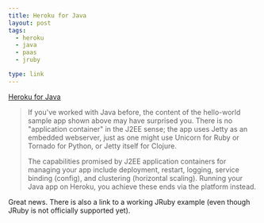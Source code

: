 ```yaml
---
title: Heroku for Java
layout: post
tags:
  - heroku
  - java
  - paas
  - jruby

type: link
---
```


<a href="http://blog.heroku.com/archives/2011/8/25/java/">Heroku for Java</a>

> If you've worked with Java before, the content of the hello-world sample app shown above may have surprised you. There is no "application container" in the J2EE sense; the app uses Jetty as an embedded webserver, just as one might use Unicorn for Ruby or Tornado for Python, or Jetty itself for Clojure.
> 
> The capabilities promised by J2EE application containers for managing your app include deployment, restart, logging, service binding (config), and clustering (horizontal scaling). Running your Java app on Heroku, you achieve these ends via the platform instead.

Great news. There is also a link to a working JRuby example (even though JRuby is not officially supported yet).
